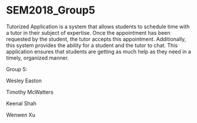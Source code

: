 # SEM2018_Group5

Tutorized Application is a system that allows students to schedule time with a tutor in their subject of expertise. Once the appointment has been requested by the student, the tutor accepts this appointment. Additionally, this system provides the ability for a student and the tutor to chat. This application ensures that students are getting as much help as they need in a timely, organized manner.


Group 5:

Wesley Easton

Timothy McWatters

Keenal Shah

Wenwen Xu
